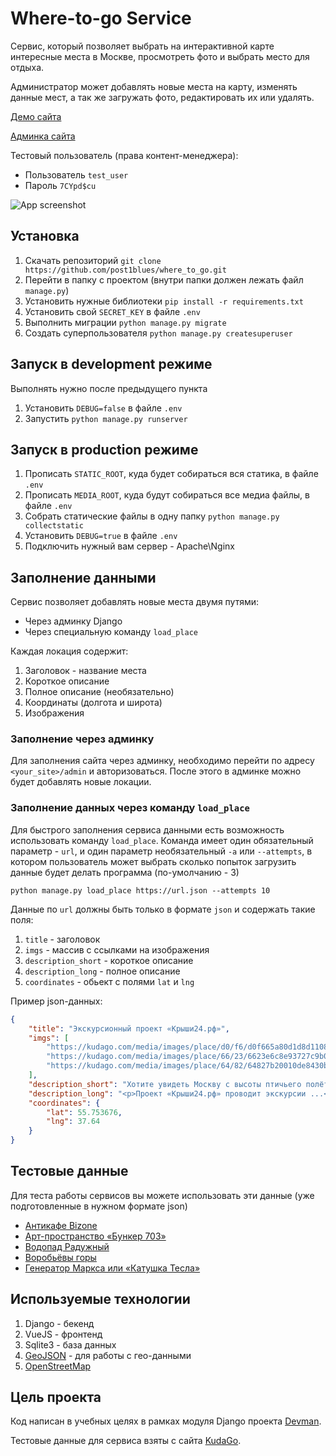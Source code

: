 # Where-to-go Service
Сервис, который позволяет выбрать на интерактивной карте интересные места в Москве, 
просмотреть фото и выбрать место для отдыха.

Администратор может добавлять новые места на карту, изменять данные мест,
а так же загружать фото, редактировать их или удалять.

[Демо сайта](https://wheretogoservice.pythonanywhere.com/)

[Админка сайта](https://wheretogoservice.pythonanywhere.com/admin)

Тестовый пользователь (права контент-менеджера):
* Пользователь `test_user`
* Пароль `7CYpd$cu`

![App screenshot](https://image.prntscr.com/image/P3tcn1g-SYKHYDWht6qr3A.png)

## Установка
1. Скачать репозиторий `git clone https://github.com/post1blues/where_to_go.git`
2. Перейти в папку с проектом (внутри папки должен лежать файл `manage.py`)
3. Установить нужные библиотеки `pip install -r requirements.txt`
4. Установить свой `SECRET_KEY` в файле `.env`
5. Выполнить миграции `python manage.py migrate`
6. Создать суперпользователя `python manage.py createsuperuser`

## Запуск в development режиме
Выполнять нужно после предыдущего пункта
1. Установить `DEBUG=false` в файле `.env`
2. Запустить `python manage.py runserver`

## Запуск в production режиме
1. Прописать `STATIC_ROOT`, куда будет собираться вся статика, в файле `.env`
2. Прописать `MEDIA_ROOT`, куда будут собираться все медиа файлы, в файле `.env`
3. Собрать статические файлы в одну папку `python manage.py collectstatic`
4. Установить `DEBUG=true` в файле `.env`
5. Подключить нужный вам сервер - Apache\Nginx

## Заполнение данными
Сервис позволяет добавлять новые места двумя путями:
* Через админку Django
* Через специальную команду `load_place`

Каждая локация содержит:
1. Заголовок - название места
2. Короткое описание
3. Полное описание (необязательно)
4. Координаты (долгота и широта)
5. Изображения

### Заполнение через админку
Для заполнения сайта через админку, необходимо перейти по адресу `<your_site>/admin` и авторизоваться.
После этого в админке можно будет добавлять новые локации.

### Заполнение данных через команду `load_place`
Для быстрого заполнения сервиса данными есть возможность использовать команду `load_place`.
Команда имеет один обязательный параметр - `url`, 
и один параметр необязательный `-a` или `--attempts`,
в котором пользователь может выбрать сколько попыток загрузить данные 
будет делать программа (по-умолчанию - 3)

```commandline
python manage.py load_place https://url.json --attempts 10
```

Данные по `url` должны быть только в формате `json` и содержать такие поля:
1. `title` - заголовок
2. `imgs` - массив с ссылками на изображения
3. `description_short` - короткое описание
4. `description_long` - полное описание
5. `coordinates` - обьект с полями `lat` и `lng`

Пример json-данных:

```json
{
    "title": "Экскурсионный проект «Крыши24.рф»",
    "imgs": [
        "https://kudago.com/media/images/place/d0/f6/d0f665a80d1d8d110826ba797569df02.jpg",
        "https://kudago.com/media/images/place/66/23/6623e6c8e93727c9b0bb198972d9e9fa.jpg",
        "https://kudago.com/media/images/place/64/82/64827b20010de8430bfc4fb14e786c19.jpg"
    ],
    "description_short": "Хотите увидеть Москву с высоты птичьего полёта?",
    "description_long": "<p>Проект «Крыши24.рф» проводит экскурсии ...</p>",
    "coordinates": {
        "lat": 55.753676,
        "lng": 37.64
    }
}
```

## Тестовые данные
Для теста работы сервисов вы можете использовать эти данные (уже подготовленные в нужном формате json)
* [Антикафе Bizone](https://raw.githubusercontent.com/devmanorg/where-to-go-places/master/places/%D0%90%D0%BD%D1%82%D0%B8%D0%BA%D0%B0%D1%84%D0%B5%20Bizone.json)
* [Арт-пространство «Бункер 703»](https://raw.githubusercontent.com/devmanorg/where-to-go-places/master/places/%D0%90%D1%80%D1%82-%D0%BF%D1%80%D0%BE%D1%81%D1%82%D1%80%D0%B0%D0%BD%D1%81%D1%82%D0%B2%D0%BE%20%C2%AB%D0%91%D1%83%D0%BD%D0%BA%D0%B5%D1%80%20703%C2%BB.json)
* [Водопад Радужный](https://raw.githubusercontent.com/devmanorg/where-to-go-places/master/places/%D0%92%D0%BE%D0%B4%D0%BE%D0%BF%D0%B0%D0%B4%20%D0%A0%D0%B0%D0%B4%D1%83%D0%B6%D0%BD%D1%8B%D0%B9.json)
* [Воробьёвы горы](https://raw.githubusercontent.com/devmanorg/where-to-go-places/master/places/%D0%92%D0%BE%D1%80%D0%BE%D0%B1%D1%8C%D1%91%D0%B2%D1%8B%20%D0%B3%D0%BE%D1%80%D1%8B.json)
* [Генератор Маркса или «Катушка Тесла»](https://raw.githubusercontent.com/devmanorg/where-to-go-places/master/places/%D0%93%D0%B5%D0%BD%D0%B5%D1%80%D0%B0%D1%82%D0%BE%D1%80%20%D0%9C%D0%B0%D1%80%D0%BA%D1%81%D0%B0%20%D0%B8%D0%BB%D0%B8%20%C2%AB%D0%9A%D0%B0%D1%82%D1%83%D1%88%D0%BA%D0%B0%20%D0%A2%D0%B5%D1%81%D0%BB%D0%B0%C2%BB.json)
## Используемые технологии
1. Django - бекенд
2. VueJS - фронтенд
3. Sqlite3 - база данных
4. [GeoJSON](https://en.wikipedia.org/wiki/GeoJSON) - для работы с гео-данными
5. [OpenStreetMap](https://www.openstreetmap.org/copyright)

## Цель проекта
Код написан в учебных целях в рамках модуля Django проекта [Devman](https://dvmn.org/).

Тестовые данные для сервиса взяты с сайта [KudaGo](https://kudago.com/).


